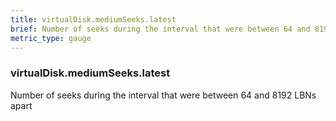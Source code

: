 ```yaml
---
title: virtualDisk.mediumSeeks.latest
brief: Number of seeks during the interval that were between 64 and 8192 LBNs apart
metric_type: gauge
---
```

### virtualDisk.mediumSeeks.latest

Number of seeks during the interval that were between 64 and 8192 LBNs apart